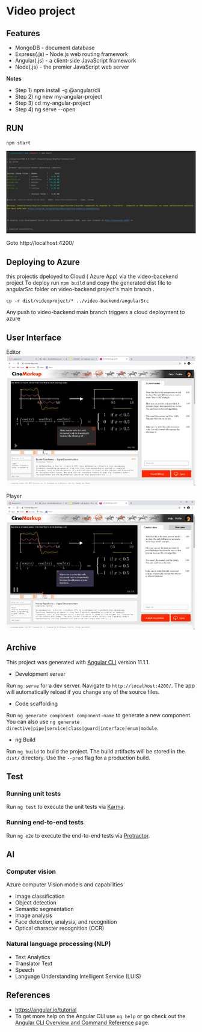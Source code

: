 # Video project

## Features

- MongoDB - document database
- Express(.js) - Node.js web routing framework
- Angular(.js) - a client-side JavaScript framework
- Node(.js) - the premier JavaScript web server

**Notes**

- Step 1) npm install -g @angular/cli
- Step 2) ng new my-angular-project
- Step 3) cd my-angular-project
- Step 4) ng serve --open

## RUN

```shell
npm start
```
![console start](screenshots/consolestart.png)

Goto http://localhost:4200/


## Deploying to Azure 

this projectis dpeloyed to Cloud ( Azure App) via the video-bacekend project 
To deploy run `npm build` and copy the generated dist file to angularSrc folder on video-backend project's main branch . 

```shell
cp -r dist/videoproject/* ../video-backend/angularSrc
```
Any push to video-backend main branch triggers a cloud deployment to azure 

## User Interface

Editor 
![editor UI](screenshots/editorui.png)

Player 
![player UI](screenshots/playerui.png)

## Archive

This project was generated with [Angular CLI](https://github.com/angular/angular-cli) version 11.1.1.


- Development server

Run `ng serve` for a dev server. Navigate to `http://localhost:4200/`. The app will automatically reload if you change any of the source files.

- Code scaffolding

Run `ng generate component component-name` to generate a new component. You can also use `ng generate directive|pipe|service|class|guard|interface|enum|module`.

- ng Build

Run `ng build` to build the project. The build artifacts will be stored in the `dist/` directory. Use the `--prod` flag for a production build.

## Test 

###  Running unit tests

Run `ng test` to execute the unit tests via [Karma](https://karma-runner.github.io).

### Running end-to-end tests

Run `ng e2e` to execute the end-to-end tests via [Protractor](http://www.protractortest.org/).


## AI

### Computer vision 

Azure computer Vision models and capabilities
- Image classification
- Object detection
- Semantic segmentation
- Image analysis
- Face detection, analysis, and recognition
- Optical character recognition (OCR)

### Natural language processing (NLP)

- Text Analytics
- Translator Text
- Speech
- Language Understanding Intelligent Service (LUIS)

## References 

- https://angular.io/tutorial 
- To get more help on the Angular CLI use `ng help` or go check out the [Angular CLI Overview and Command Reference](https://angular.io/cli) page.
